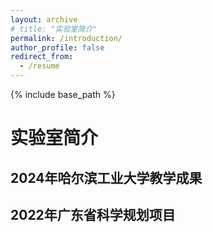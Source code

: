 ```yaml
---
layout: archive
# title: "实验室简介"
permalink: /introduction/
author_profile: false
redirect_from:
  - /resume
---
```


{% include base_path %}

实验室简介
======

## 2024年哈尔滨工业大学教学成果


## 2022年广东省科学规划项目


